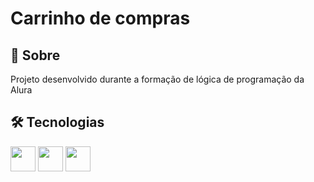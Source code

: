 <h1>Carrinho de compras</h1>

<h2>📝 Sobre</h2>
<p>Projeto desenvolvido durante a formação de lógica de programação da Alura</p>

<h2>🛠 Tecnologias</h2>
<div>
  <img loading="lazy" src="https://cdn.jsdelivr.net/gh/devicons/devicon@latest/icons/html5/html5-original.svg" width="40" height="40"/>
  <img loading="lazy" src="https://cdn.jsdelivr.net/gh/devicons/devicon@latest/icons/css3/css3-original.svg" width="40" height="40"/>
  <img loading="lazy" src="https://cdn.jsdelivr.net/gh/devicons/devicon@latest/icons/javascript/javascript-original.svg" width="40" height="40"/>
</div>
